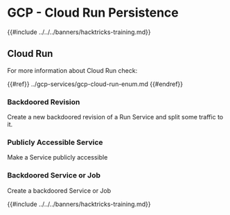 # GCP - Cloud Run Persistence

{{#include ../../../banners/hacktricks-training.md}}

## Cloud Run

For more information about Cloud Run check:

{{#ref}}
../gcp-services/gcp-cloud-run-enum.md
{{#endref}}

### Backdoored Revision

Create a new backdoored revision of a Run Service and split some traffic to it.

### Publicly Accessible Service

Make a Service publicly accessible

### Backdoored Service or Job

Create a backdoored Service or Job

{{#include ../../../banners/hacktricks-training.md}}





